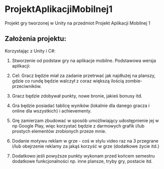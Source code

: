 # ProjektAplikacjiMobilnej1
Projekt gry tworzonej w Unity na przedmiot Projekt Aplikacji Mobilnej 1

## Założenia projektu:
Korzystając z Unity i C#:
1. Stworzenie od podstaw gry na aplikacje mobilne. Podstawowa wersja aplikacji:
  1. Cel: Gracz będzie miał za zadanie przetrwać jak najdłużej na planszy, gdzie co rundę będzie walczył z coraz większą ilością zombie-przeciwników. 
  1. Gracz będzie zdobywał punkty, nowe bronie, jakieś bonusy itd.
  1. Gra będzie posiadać tablicę wyników (lokalnie dla danego gracza i online dla wszystkich) i achievementy.

2. Grę zamierzam zbudować w sposób umożliwiający udostępnienie jej w np Google Play, więc korzystać będzie z darmowych grafik i/lub prostych elementów zrobionych przeze mnie.
  
3. Dodanie motywu reklam w grze - coś w stylu video raz na 3 przegrane i/lub obejrzenie reklamy za jakąś korzyść w grze (dodatkowe życie itd.)

4. Dodatkowo jeśli powyższe punkty wykonam przed końcem semestru dodatkowe funkcjonalności np. inne plansze, tryby gry, postacie itd.
  
